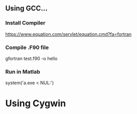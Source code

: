 ## Using GCC...

### Install Compiler
https://www.equation.com/servlet/equation.cmd?fa=fortran

### Compile .F90 file
gfortran test.f90 -o hello

### Run in Matlab
 system('a.exe < NUL:')


# Using Cygwin

## 

